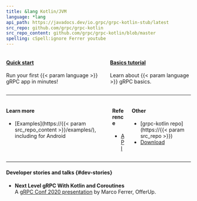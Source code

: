 ```yaml
---
title: &lang Kotlin/JVM
language: *lang
api_path: https://javadocs.dev/io.grpc/grpc-kotlin-stub/latest
src_repo: github.com/grpc/grpc-kotlin
src_repo_content: github.com/grpc/grpc-kotlin/blob/master
spelling: cSpell:ignore Ferrer youtube
---
```


<div class="columns c-deck-of-cards">
  <div class="column">
    <div class="card" href="#">
      <div class="card-content">
        <h4>
          <a class="" href="quickstart/">Quick start</a>
        </h4>
        <p>
          Run your first
          {{< param language >}}
          gRPC app in minutes!
        </p>
      </div>
    </div>
  </div>

  <div class="column">
    <div class="card">
      <div class="card-content">
        <h4>
          <a class="" href="basics/">Basics tutorial</a>
        </h4>
        <p>
          Learn about
          {{< param language >}}
          gRPC basics.
        </p>
      </div>
    </div>
  </div>
</div>

---

<div class="columns">
<div class="column resource-list">

#### Learn more

- [Examples](https://{{< param src_repo_content >}}/examples/),
  including for Android

</div><div class="column resource-list">

#### Reference

- [API](api/)

</div><div class="column resource-list">

#### Other

- [grpc-kotlin repo](https://{{< param src_repo >}})
- [Download](https://search.maven.org/search?q=g:io.grpc%20AND%20grpc-kotlin)
</div>
</div>

---

#### Developer stories and talks {#dev-stories}

- **Next Level gRPC With Kotlin and Coroutines**
  <a href="https://youtu.be/SfmdAA2kwWI"><i class="fab fa-youtube"></i></a>
  <a href="https://static.sched.com/hosted_files/grpcconf20/e6/grpc-session.pdf"><i class="far fa-file"></i></a><br>
  A [gRPC Conf 2020 presentation](https://sched.co/cRfc)
  by Marco Ferrer, OfferUp.
